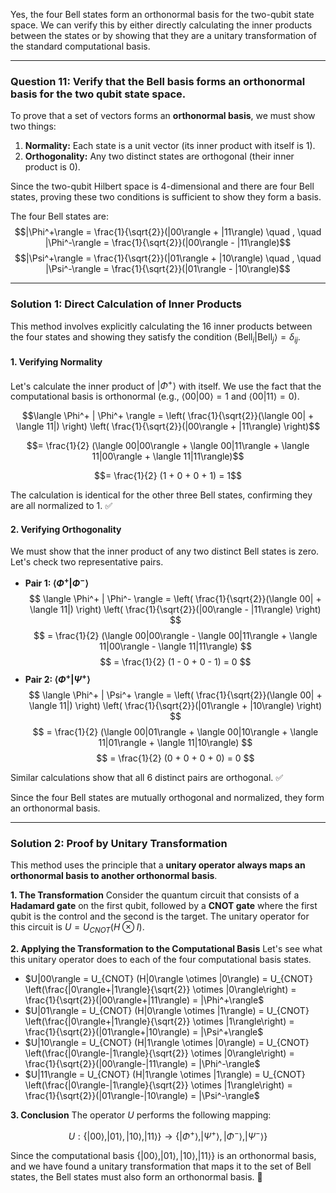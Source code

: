 Yes, the four Bell states form an orthonormal basis for the two-qubit state space. We can verify this by either directly calculating the inner products between the states or by showing that they are a unitary transformation of the standard computational basis.

***

### **Question 11: Verify that the Bell basis forms an orthonormal basis for the two qubit state space.**

To prove that a set of vectors forms an **orthonormal basis**, we must show two things:
1.  **Normality:** Each state is a unit vector (its inner product with itself is 1).
2.  **Orthogonality:** Any two distinct states are orthogonal (their inner product is 0).

Since the two-qubit Hilbert space is 4-dimensional and there are four Bell states, proving these two conditions is sufficient to show they form a basis.

The four Bell states are:
$$|\Phi^+\rangle = \frac{1}{\sqrt{2}}(|00\rangle + |11\rangle) \quad , \quad |\Phi^-\rangle = \frac{1}{\sqrt{2}}(|00\rangle - |11\rangle)$$
$$|\Psi^+\rangle = \frac{1}{\sqrt{2}}(|01\rangle + |10\rangle) \quad , \quad |\Psi^-\rangle = \frac{1}{\sqrt{2}}(|01\rangle - |10\rangle)$$

---

### **Solution 1: Direct Calculation of Inner Products**

This method involves explicitly calculating the 16 inner products between the four states and showing they satisfy the condition $\langle\text{Bell}_i|\text{Bell}_j\rangle = \delta_{ij}$.

#### **1. Verifying Normality**
Let's calculate the inner product of $|\Phi^+\rangle$ with itself. We use the fact that the computational basis is orthonormal (e.g., $\langle 00|00 \rangle = 1$ and $\langle 00|11 \rangle = 0$).

$$\langle \Phi^+ | \Phi^+ \rangle = \left( \frac{1}{\sqrt{2}}(\langle 00| + \langle 11|) \right) \left( \frac{1}{\sqrt{2}}(|00\rangle + |11\rangle) \right)$$

$$= \frac{1}{2} (\langle 00|00\rangle + \langle 00|11\rangle + \langle 11|00\rangle + \langle 11|11\rangle)$$

$$= \frac{1}{2} (1 + 0 + 0 + 1) = 1$$

The calculation is identical for the other three Bell states, confirming they are all normalized to 1. ✅

#### **2. Verifying Orthogonality**
We must show that the inner product of any two distinct Bell states is zero. Let's check two representative pairs.

* **Pair 1: $\langle \Phi^+ | \Phi^- \rangle$**
    $$
    \langle \Phi^+ | \Phi^- \rangle = \left( \frac{1}{\sqrt{2}}(\langle 00| + \langle 11|) \right) \left( \frac{1}{\sqrt{2}}(|00\rangle - |11\rangle) \right)
    $$ $$
    = \frac{1}{2} (\langle 00|00\rangle - \langle 00|11\rangle + \langle 11|00\rangle - \langle 11|11\rangle)
    $$ $$
    = \frac{1}{2} (1 - 0 + 0 - 1) = 0
    $$
* **Pair 2: $\langle \Phi^+ | \Psi^+ \rangle$**
    $$
    \langle \Phi^+ | \Psi^+ \rangle = \left( \frac{1}{\sqrt{2}}(\langle 00| + \langle 11|) \right) \left( \frac{1}{\sqrt{2}}(|01\rangle + |10\rangle) \right)
    $$ $$
    = \frac{1}{2} (\langle 00|01\rangle + \langle 00|10\rangle + \langle 11|01\rangle + \langle 11|10\rangle)
    $$ $$
    = \frac{1}{2} (0 + 0 + 0 + 0) = 0
    $$

Similar calculations show that all 6 distinct pairs are orthogonal. ✅

Since the four Bell states are mutually orthogonal and normalized, they form an orthonormal basis.

---

### **Solution 2: Proof by Unitary Transformation**

This method uses the principle that a **unitary operator always maps an orthonormal basis to another orthonormal basis**.

**1. The Transformation**
Consider the quantum circuit that consists of a **Hadamard gate** on the first qubit, followed by a **CNOT gate** where the first qubit is the control and the second is the target. The unitary operator for this circuit is $U = U_{CNOT} (H \otimes I)$. 

**2. Applying the Transformation to the Computational Basis**
Let's see what this unitary operator does to each of the four computational basis states.
* $U|00\rangle = U_{CNOT} (H|0\rangle \otimes |0\rangle) = U_{CNOT} \left(\frac{|0\rangle+|1\rangle}{\sqrt{2}} \otimes |0\rangle\right) = \frac{1}{\sqrt{2}}(|00\rangle+|11\rangle) = |\Phi^+\rangle$
* $U|01\rangle = U_{CNOT} (H|0\rangle \otimes |1\rangle) = U_{CNOT} \left(\frac{|0\rangle+|1\rangle}{\sqrt{2}} \otimes |1\rangle\right) = \frac{1}{\sqrt{2}}(|01\rangle+|10\rangle) = |\Psi^+\rangle$
* $U|10\rangle = U_{CNOT} (H|1\rangle \otimes |0\rangle) = U_{CNOT} \left(\frac{|0\rangle-|1\rangle}{\sqrt{2}} \otimes |0\rangle\right) = \frac{1}{\sqrt{2}}(|00\rangle-|11\rangle) = |\Phi^-\rangle$
* $U|11\rangle = U_{CNOT} (H|1\rangle \otimes |1\rangle) = U_{CNOT} \left(\frac{|0\rangle-|1\rangle}{\sqrt{2}} \otimes |1\rangle\right) = \frac{1}{\sqrt{2}}(|01\rangle-|10\rangle) = |\Psi^-\rangle$

**3. Conclusion**
The operator $U$ performs the following mapping:

$$U: \{|00\rangle, |01\rangle, |10\rangle, |11\rangle\} \to \{|\Phi^+\rangle, |\Psi^+\rangle, |\Phi^-\rangle, |\Psi^-\rangle\}$$

Since the computational basis $\{|00\rangle, |01\rangle, |10\rangle, |11\rangle\}$ is an orthonormal basis, and we have found a unitary transformation that maps it to the set of Bell states, the Bell states must also form an orthonormal basis. 💫